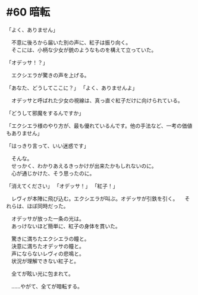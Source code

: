 # #60 暗転
「よく、ありません」

　不意に後ろから届いた別の声に、紅子は振り向く。  
　そこには、小柄な少女が銃のようなものを構えて立っていた。

「オデッサ！？」

　エクシエラが驚きの声を上げる。

「あなた、どうしてここに？」
「よく、ありませんよ」

　オデッサと呼ばれた少女の視線は、真っ直ぐ紅子だけに向けられている。

「どうして邪魔をするんですか」

「エクシエラ様のやり方が、最も優れているんです。他の手法など、一考の価値もありません」

「はっきり言って、いい迷惑です」

　そんな。  
　せっかく、わかりあえるきっかけが出来たかもしれないのに。  
　心が通じかけた、そう思ったのに。

「消えてください」
「オデッサ！」
「紅子！」

　レヴィが本陣に飛び込む。エクシエラが叫ぶ。オデッサが引鉄を引く。
　それらは、ほぼ同時だった。

　オデッサが放った一条の光は。  
　あっけないほど簡単に、紅子の身体を貫いた。

　驚きに満ちたエクシエラの瞳と。  
　決意に満ちたオデッサの瞳と。  
　声にならないレヴィの悲鳴と。  
　状況が理解できない紅子と。

　全てが眩い光に包まれて。

　……やがて、全てが暗転する。
